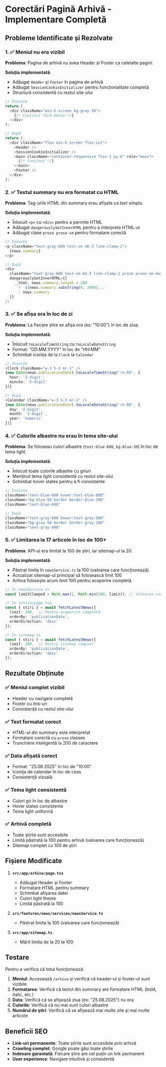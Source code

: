 # Corectări Pagină Arhivă - Implementare Completă

## Probleme Identificate și Rezolvate

### 1. ✅ **Meniul nu era vizibil**
**Problema**: Pagina de arhivă nu avea Header și Footer ca celelalte pagini.

**Soluția implementată**:
- Adăugat `Header` și `Footer` în pagina de arhivă
- Adăugat `SessionCookieInitializer` pentru funcționalitate completă
- Structură consistentă cu restul site-ului

```typescript
// Înainte
return (
  <div className="min-h-screen bg-gray-50">
    {/* Conținut fără meniu */}
  </div>
);

// După
return (
  <div className="flex min-h-screen flex-col">
    <Header />
    <SessionCookieInitializer />
    <main className="container-responsive flex-1 py-6" role="main">
      {/* Conținut */}
    </main>
    <Footer />
  </div>
);
```

### 2. ✅ **Textul summary nu era formatat cu HTML**
**Problema**: Tag-urile HTML din summary erau afișate ca text simplu.

**Soluția implementată**:
- Înlocuit `<p>` cu `<div>` pentru a permite HTML
- Adăugat `dangerouslySetInnerHTML` pentru a interpreta HTML-ul
- Adăugat clase `prose prose-sm` pentru formatare corectă

```typescript
// Înainte
<p className="text-gray-600 text-sm mb-3 line-clamp-2">
  {news.summary}
</p>

// După
<div 
  className="text-gray-600 text-sm mb-3 line-clamp-2 prose prose-sm max-w-none"
  dangerouslySetInnerHTML={{
    __html: news.summary.length > 200 
      ? `${news.summary.substring(0, 200)}...` 
      : news.summary
  }}
/>
```

### 3. ✅ **Se afișa ora în loc de zi**
**Problema**: La fiecare știre se afișa ora (ex: "10:00") în loc de ziua.

**Soluția implementată**:
- Înlocuit `toLocaleTimeString` cu `toLocaleDateString`
- Format: "DD.MM.YYYY" în loc de "HH:MM"
- Schimbat iconița de la `Clock` la `Calendar`

```typescript
// Înainte
<Clock className="w-3 h-3 mr-1" />
{new Date(news.publicationDate).toLocaleTimeString('ro-RO', {
  hour: '2-digit',
  minute: '2-digit'
})}

// După
<Calendar className="w-3 h-3 mr-1" />
{new Date(news.publicationDate).toLocaleDateString('ro-RO', {
  day: '2-digit',
  month: '2-digit',
  year: 'numeric'
})}
```

### 4. ✅ **Culorile albastre nu erau în tema site-ului**
**Problema**: Se foloseau culori albastre (`text-blue-600`, `bg-blue-50`) în loc de tema light.

**Soluția implementată**:
- Înlocuit toate culorile albastre cu griuri
- Menținut tema light consistentă cu restul site-ului
- Schimbat hover states pentru a fi consistente

```typescript
// Înainte
className="text-blue-600 hover:text-blue-800"
className="bg-blue-50 border border-blue-200"
className="text-blue-600"

// După
className="text-gray-600 hover:text-gray-800"
className="bg-gray-50 border border-gray-200"
className="text-gray-600"
```

### 5. ✅ **Limitarea la 17 articole în loc de 100+**
**Problema**: API-ul era limitat la 100 de știri, iar sitemap-ul la 20.

**Soluția implementată**:
- Păstrat limita în `newsService.ts` la 100 (valoarea care funcționează)
- Actualizat sitemap-ul principal să folosească limit 100
- Arhiva folosește acum limit 100 pentru acoperire completă

```typescript
// În newsService.ts
const limitClamped = Math.max(1, Math.min(100, limit)); // Valoarea care funcționează

// În arhiva/page.tsx
const { stiri } = await fetchLatestNews({ 
  limit: 100,  // Pentru acoperire completă
  orderBy: 'publicationDate', 
  orderDirection: 'desc' 
});

// În sitemap.ts
const { stiri } = await fetchLatestNews({ 
  limit: 100,  // Pentru sitemap complet
  orderBy: 'publicationDate', 
  orderDirection: 'desc' 
});
```

## Rezultate Obținute

### ✅ **Meniul complet vizibil**
- Header cu navigare completă
- Footer cu link-uri
- Consistență cu restul site-ului

### ✅ **Text formatat corect**
- HTML-ul din summary este interpretat
- Formatare corectă cu `prose` classes
- Trunchiere inteligentă la 200 de caractere

### ✅ **Data afișată corect**
- Format: "25.08.2025" în loc de "10:00"
- Iconița de calendar în loc de ceas
- Consistență vizuală

### ✅ **Tema light consistentă**
- Culori gri în loc de albastre
- Hover states consistente
- Tema light uniformă

### ✅ **Arhivă completă**
- Toate știrile sunt accesibile
- Limită păstrată la 100 pentru arhivă (valoarea care funcționează)
- Sitemap complet cu 100 de știri

## Fișiere Modificate

1. **`src/app/arhiva/page.tsx`**
   - Adăugat Header și Footer
   - Formatare HTML pentru summary
   - Schimbat afișarea datei
   - Culori light theme
   - Limită păstrată la 100

2. **`src/features/news/services/newsService.ts`**
   - Păstrat limita la 100 (valoarea care funcționează)

3. **`src/app/sitemap.ts`**
   - Mărit limita de la 20 la 100

## Testare

Pentru a verifica că totul funcționează:

1. **Meniul**: Accesează `/arhiva` și verifică că header-ul și footer-ul sunt vizibile
2. **Formatarea**: Verifică că textul din summary are formatare HTML (bold, italic, etc.)
3. **Data**: Verifică că se afișează ziua (ex: "25.08.2025") nu ora
4. **Culorile**: Verifică că nu mai sunt culori albastre
5. **Numărul de știri**: Verifică că se afișează mai multe zile și mai multe articole

## Beneficii SEO

- **Link-uri permanente**: Toate știrile sunt accesibile prin arhivă
- **Crawling complet**: Google poate găsi toate știrile
- **Indexare garantată**: Fiecare știre are cel puțin un link permanent
- **User experience**: Navigare intuitivă și consistentă
